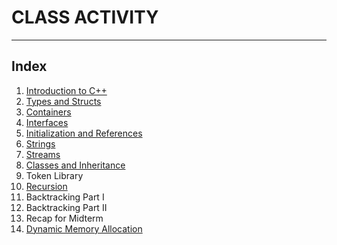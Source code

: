 # CLASS ACTIVITY

____

## Index

1. [Introduction to C++](./day1/)  
2. [Types and Structs](./day2/)  
3. [Containers](./day3/)  
4. [Interfaces](./day4/)  
5. [Initialization and References](./day5/)  
6. [Strings](./day6/)  
7. [Streams](./day7/)  
8. [Classes and Inheritance](./day8/)  
9. Token Library  
10. [Recursion](./day10/)  
11. Backtracking Part I  
12. Backtracking Part II  
13. Recap for Midterm
14. [Dynamic Memory Allocation](./day14/)  
  